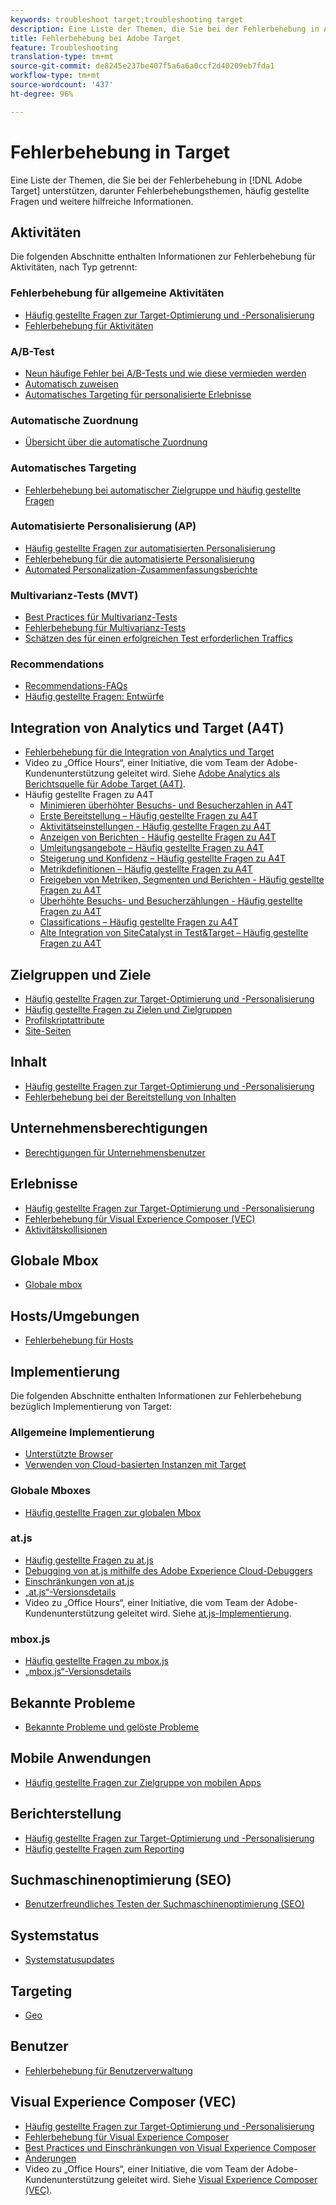```yaml
---
keywords: troubleshoot target;troubleshooting target
description: Eine Liste der Themen, die Sie bei der Fehlerbehebung in Adobe Target unterstützen, darunter Fehlerbehebungsthemen, häufig gestellte Fragen (FAQ) und weitere hilfreiche Informationen.
title: Fehlerbehebung bei Adobe Target
feature: Troubleshooting
translation-type: tm+mt
source-git-commit: de8245e237be407f5a6a6a0ccf2d40209eb7fda1
workflow-type: tm+mt
source-wordcount: '437'
ht-degree: 96%

---
```



# Fehlerbehebung in Target

Eine Liste der Themen, die Sie bei der Fehlerbehebung in [!DNL Adobe Target] unterstützen, darunter Fehlerbehebungsthemen, häufig gestellte Fragen und weitere hilfreiche Informationen.

## Aktivitäten

Die folgenden Abschnitte enthalten Informationen zur Fehlerbehebung für Aktivitäten, nach Typ getrennt:

### Fehlerbehebung für allgemeine Aktivitäten

* [Häufig gestellte Fragen zur Target-Optimierung und -Personalisierung](/help/c-intro/cmp-target-standard-cheatsheet.md)
* [Fehlerbehebung für Aktivitäten](/help/c-activities/c-troubleshooting-activities/troubleshooting-activities.md)

### A/B-Test

* [Neun häufige Fehler bei A/B-Tests und wie diese vermieden werden](/help/c-activities/t-test-ab/common-ab-testing-pitfalls.md)
* [Automatisch zuweisen](/help/c-activities/automated-traffic-allocation/automated-traffic-allocation.md)
* [Automatisches Targeting für personalisierte Erlebnisse](/help/c-activities/auto-target/auto-target-to-optimize.md)

### Automatische Zuordnung

* [Übersicht über die automatische Zuordnung](/help/c-activities/automated-traffic-allocation/automated-traffic-allocation.md#section_0E72C1D72DE74F589F965D4B1763E5C3)

### Automatisches Targeting

* [Fehlerbehebung bei automatischer Zielgruppe und häufig gestellte Fragen](/help/c-activities/auto-target/auto-target-troubleshooting-faqs.md)

### Automatisierte Personalisierung (AP)

* [Häufig gestellte Fragen zur automatisierten Personalisierung](/help/c-activities/t-automated-personalization/automated-personalization-faq.md)
* [Fehlerbehebung für die automatisierte Personalisierung](/help/c-activities/t-automated-personalization/ap-trouble.md)
* [Automated Personalization-Zusammenfassungsberichte](/help/c-reports/reports-ap.md)

### Multivarianz-Tests (MVT)

* [Best Practices für Multivarianz-Tests](/help/c-activities/c-multivariate-testing/best-practices.md)
* [Fehlerbehebung für Multivarianz-Tests](/help/c-activities/c-multivariate-testing/best-practices.md)
* [Schätzen des für einen erfolgreichen Test erforderlichen Traffics](/help/c-activities/c-multivariate-testing/t-create-multivariate-test/traffic-estimator.md)

### Recommendations

* [Recommendations-FAQs](/help/c-recommendations/c-recommendations-faq/recommendations-faq.md)
* [Häufig gestellte Fragen: Entwürfe](/help/c-recommendations/c-design-overview/template-faq.md)

## Integration von Analytics und Target (A4T)

* [Fehlerbehebung für die Integration von Analytics und Target](/help/c-integrating-target-with-mac/a4t/c-a4t-troubleshooting/a4t-troubleshooting.md)
* Video zu „Office Hours“, einer Initiative, die vom Team der Adobe-Kundenunterstützung geleitet wird. Siehe [Adobe Analytics als Berichtsquelle für Adobe Target (A4T)](/help/c-integrating-target-with-mac/a4t/a4t.md).
* Häufig gestellte Fragen zu A4T
   * [Minimieren überhöhter Besuchs- und Besucherzahlen in A4T](/help/c-integrating-target-with-mac/a4t/c-a4t-troubleshooting/minimizing-inflated-visit-and-visitor-counts-a4t.md)
   * [Erste Bereitstellung – Häufig gestellte Fragen zu A4T](/help/c-integrating-target-with-mac/a4t/r-a4t-faq/a4t-faq-initial-provisioning.md)
   * [Aktivitätseinstellungen - Häufig gestellte Fragen zu A4T](/help/c-integrating-target-with-mac/a4t/r-a4t-faq/a4t-faq-activity-setup.md)
   * [Anzeigen von Berichten - Häufig gestellte Fragen zu A4T](/help/c-integrating-target-with-mac/a4t/r-a4t-faq/a4t-faq-viewing-reports.md)
   * [Umleitungsangebote – Häufig gestellte Fragen zu A4T](/help/c-integrating-target-with-mac/a4t/r-a4t-faq/a4t-faq-redirect-offers.md)
   * [Steigerung und Konfidenz – Häufig gestellte Fragen zu A4T](/help/c-integrating-target-with-mac/a4t/r-a4t-faq/a4t-faq-lift-and-confidence.md)
   * [Metrikdefinitionen – Häufig gestellte Fragen zu A4T](/help/c-integrating-target-with-mac/a4t/r-a4t-faq/a4t-faq-metric-definition.md)
   * [Freigeben von Metriken, Segmenten und Berichten - Häufig gestellte Fragen zu A4T](/help/c-target/c-troubleshooting-targets-and-audiences/a4t-faq-sharing-metrics-audiences-reports.md)
   * [Überhöhte Besuchs- und Besucherzählungen - Häufig gestellte Fragen zu A4T](/help/c-integrating-target-with-mac/a4t/r-a4t-faq/a4t-faq-inflated-visit-and-visitor-counts.md)
   * [Classifications – Häufig gestellte Fragen zu A4T](/help/c-integrating-target-with-mac/a4t/r-a4t-faq/a4t-faq-classifications.md)
   * [Alte Integration von SiteCatalyst in Test&amp;Target – Häufig gestellte Fragen zu A4T](/help/c-integrating-target-with-mac/a4t/r-a4t-faq/a4t-faq-old-integration.md)

## Zielgruppen und Ziele

* [Häufig gestellte Fragen zur Target-Optimierung und -Personalisierung](/help/c-intro/cmp-target-standard-cheatsheet.md)
* [Häufig gestellte Fragen zu Zielen und Zielgruppen](/help/c-target/c-troubleshooting-targets-and-audiences/troubleshooting-targets-and-audiences.md)
* [Profilskriptattribute](/help/c-target/c-visitor-profile/profile-parameters.md)
* [Site-Seiten](/help/c-target/c-audiences/c-target-rules/site-pages.md)

## Inhalt

* [Häufig gestellte Fragen zur Target-Optimierung und -Personalisierung](/help/c-intro/cmp-target-standard-cheatsheet.md)
* [Fehlerbehebung bei der Bereitstellung von Inhalten](/help/c-activities/c-troubleshooting-activities/content-trouble.md)

## Unternehmensberechtigungen

* [Berechtigungen für Unternehmensbenutzer](/help/administrating-target/c-user-management/property-channel/property-channel.md)

## Erlebnisse

* [Häufig gestellte Fragen zur Target-Optimierung und -Personalisierung](/help/c-intro/cmp-target-standard-cheatsheet.md)
* [Fehlerbehebung für Visual Experience Composer (VEC)](/help/c-experiences/c-visual-experience-composer/r-troubleshoot-composer/troubleshoot-composer.md)
* [Aktivitätskollisionen](/help/c-experiences/c-visual-experience-composer/activity-collisions.md)

## Globale Mbox

* [Globale mbox](/help/c-implementing-target/c-implementing-target-for-client-side-web/c-target-atjs-faq/global-mbox-frequently-asked-questions.md)

## Hosts/Umgebungen

* [Fehlerbehebung für Hosts](/help/administrating-target/hosts.md)

## Implementierung

Die folgenden Abschnitte enthalten Informationen zur Fehlerbehebung bezüglich Implementierung von Target:

### Allgemeine Implementierung

* [Unterstützte Browser](/help/c-implementing-target/c-considerations-before-you-implement-target/supported-browsers.md)
* [Verwenden von Cloud-basierten Instanzen mit Target](/help/c-implementing-target/c-implementing-target-for-client-side-web/c-target-debugging-atjs/targeting-using-cloud-based-instances.md)

### Globale Mboxes

* [Häufig gestellte Fragen zur globalen Mbox](/help/c-implementing-target/c-implementing-target-for-client-side-web/c-target-atjs-faq/global-mbox-frequently-asked-questions.md)

### at.js

* [Häufig gestellte Fragen zu at.js](/help/c-implementing-target/c-implementing-target-for-client-side-web/c-target-atjs-faq/target-atjs-faq.md)
* [Debugging von at.js mithilfe des Adobe Experience Cloud-Debuggers](/help/c-implementing-target/c-implementing-target-for-client-side-web/c-target-debugging-atjs/target-debugging-atjs.md)
* [Einschränkungen von at.js](/help/c-implementing-target/c-implementing-target-for-client-side-web/t-mbox-download/c-target-atjs-implementation/target-atjs-limitations.md)
* [„at.js“-Versionsdetails](/help/c-implementing-target/c-implementing-target-for-client-side-web/target-atjs-versions.md)
* Video zu „Office Hours“, einer Initiative, die vom Team der Adobe-Kundenunterstützung geleitet wird. Siehe [at.js-Implementierung](/help/c-implementing-target/c-implementing-target-for-client-side-web/t-mbox-download/c-target-atjs-implementation/target-atjs-implementation.md).

### mbox.js

* [Häufig gestellte Fragen zu mbox.js](/help/c-implementing-target/c-implementing-target-for-client-side-web/t-mbox-download/mboxjs-frequently-asked-questions.md)
* [„mbox.js“-Versionsdetails](/help/c-implementing-target/c-implementing-target-for-client-side-web/t-mbox-download/mboxjs-change-log.md)

## Bekannte Probleme

* [Bekannte Probleme und gelöste Probleme](/help/r-release-notes/known-issues-resolved-issues.md)

## Mobile Anwendungen

* [Häufig gestellte Fragen zur Zielgruppe von mobilen Apps](/help/c-target-mobile-app/target-for-mobile-apps-faq.md)

## Berichterstellung

* [Häufig gestellte Fragen zur Target-Optimierung und -Personalisierung](/help/c-intro/cmp-target-standard-cheatsheet.md)
* [Häufig gestellte Fragen zum Reporting](/help/c-reports/reporting-frequently-asked-questions.md)

## Suchmaschinenoptimierung (SEO)

* [Benutzerfreundliches Testen der Suchmaschinenoptimierung (SEO)](/help/c-implementing-target/c-implementing-target-for-client-side-web/c-how-atjs-works/how-atjs-works.md)

## Systemstatus

* [Systemstatusupdates](/help/r-release-notes/system-status-updates.md)

## Targeting

* [Geo](/help/c-target/c-audiences/c-target-rules/geo.md)

## Benutzer

* [Fehlerbehebung für Benutzerverwaltung](/help/administrating-target/c-user-management/c-user-management/troubleshooting-user-management.md)

## Visual Experience Composer (VEC)

* [Häufig gestellte Fragen zur Target-Optimierung und -Personalisierung](/help/c-intro/cmp-target-standard-cheatsheet.md)
* [Fehlerbehebung für Visual Experience Composer](/help/c-experiences/c-visual-experience-composer/r-troubleshoot-composer/troubleshoot-composer.md)
* [Best Practices und Einschränkungen von Visual Experience Composer](/help/c-experiences/c-visual-experience-composer/experience-composer-best-practices.md)
* [Änderungen](/help/c-experiences/c-visual-experience-composer/c-vec-code-editor/vec-code-editor.md)
* Video zu „Office Hours“, einer Initiative, die vom Team der Adobe-Kundenunterstützung geleitet wird. Siehe [Visual Experience Composer (VEC)](/help/c-experiences/c-visual-experience-composer/visual-experience-composer.md).